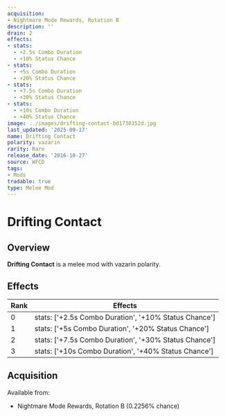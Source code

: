 ```yaml
---
acquisition:
- Nightmare Mode Rewards, Rotation B
description: ''
drain: 2
effects:
- stats:
  - +2.5s Combo Duration
  - +10% Status Chance
- stats:
  - +5s Combo Duration
  - +20% Status Chance
- stats:
  - +7.5s Combo Duration
  - +30% Status Chance
- stats:
  - +10s Combo Duration
  - +40% Status Chance
image: ../images/drifting-contact-bd1730352d.jpg
last_updated: '2025-09-17'
name: Drifting Contact
polarity: vazarin
rarity: Rare
release_date: '2016-10-27'
source: WFCD
tags:
- Mods
tradable: true
type: Melee Mod
---
```


# Drifting Contact

## Overview

**Drifting Contact** is a melee mod with vazarin polarity.

## Effects

| Rank | Effects |
|------|----------|
| 0 | stats: ['+2.5s Combo Duration', '+10% Status Chance'] |
| 1 | stats: ['+5s Combo Duration', '+20% Status Chance'] |
| 2 | stats: ['+7.5s Combo Duration', '+30% Status Chance'] |
| 3 | stats: ['+10s Combo Duration', '+40% Status Chance'] |

## Acquisition

Available from:
- Nightmare Mode Rewards, Rotation B (0.2256% chance)

